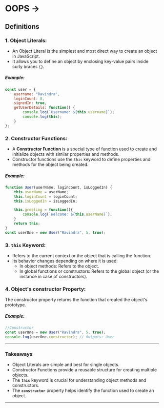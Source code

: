 # OOPS ->

## Definitions

### 1. Object Literals:
- An Object Literal is the simplest and most direct way to create an object in JavaScript.
- It allows you to define an object by enclosing key-value pairs inside curly braces `{}`.
##### Example:
```javascript
const user = {
    username: "Ravindra",
    loginCount: 8,
    signedIn: true,
    getUserDetails: function() {
        console.log(`Username: ${this.username}`);
        console.log(this);
    }
};
```
### 2. Constructor Functions:
- A **Constructor Function** is a special type of function used to create and initialize objects with similar properties and methods.
- Constructor functions use the `this` keyword to define properties and methods for the object being created.
##### Example:
```javascript
function User(userName, loginCount, isLoggedIn) {
    this.userName = userName;
    this.loginCount = loginCount;
    this.isLoggedIn = isLoggedIn;

    this.greeting = function(){
        console.log(`Welcome: ${this.userName}`);
    }
    return this;
}
const userOne = new User("Ravindra", 5, true);
```
### 3. `this` Keyword:
- Refers to the current context or the object that is calling the function.
- Its behavior changes depending on where it is used:
    - In object methods: Refers to the object.
    - In global functions or constructors: Refers to the global object (or the instance in case of constructors).

### 4. Object's constructor Property:
The constructor property returns the function that created the object's prototype.
##### Example:
```javascript
//Constructor
const userOne = new User("Ravindra", 5, true);
console.log(userOne.constructor); // Outputs: User
```
---

### Takeaways
- Object Literals are simple and best for single objects.
- Constructor Functions provide a reusable structure for creating multiple objects.
- The **`this`** keyword is crucial for understanding object methods and constructors.
- The **`constructor`** property helps identify the function used to create an object.

---